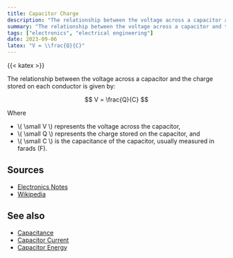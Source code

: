 ```yaml
---
title: Capacitor Charge
description: "The relationship between the voltage across a capacitor and the charge stored on each conductor."
summary: "The relationship between the voltage across a capacitor and the charge stored on each conductor."
tags: ["electronics", "electrical engineering"]
date: 2023-09-06
latex: "V = \\frac{Q}{C}"
---
```


{{< katex >}}

The relationship between the voltage across a capacitor and the charge stored on each conductor is given by:

$$ V = \frac{Q}{C} $$

Where

- \\( \small V \\) represents the voltage across the capacitor,
- \\( \small Q \\) represents the charge stored on the capacitor, and
- \\( \small C \\) is the capacitance of the capacitor, usually measured in farads (F).


## Sources

- [Electronics Notes](https://www.electronics-notes.com/articles/basic_concepts/capacitance/capacitor-formulas-equations.php)
- [Wikipedia](https://en.wikipedia.org/wiki/Capacitor)

## See also

- [Capacitance](/formulas/capacitance/)
- [Capacitor Current](/formulas/capacitor-current/)
- [Capacitor Energy](/formulas/capacitor-energy/)